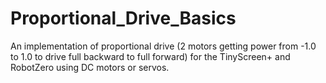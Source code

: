# Proportional_Drive_Basics
An implementation of proportional drive (2 motors getting power from -1.0 to 1.0 to drive full backward to full forward) for the TinyScreen+ and RobotZero using DC motors or servos.
